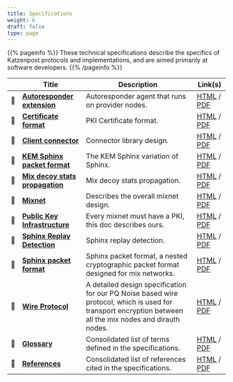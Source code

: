 ```yaml
---
title: Specifications
weight: 6
draft: false
type: page
---
```


{{% pageinfo %}}
These technical specifications describe the specifics of Katzenpost protocols and implementations, and are aimed primarily at software developers.
{{% /pageinfo %}}




|    | Title                                                                            | Description                                                                                                                          | Link(s)                                                         |
|----|----------------------------------------------------------------------------------|--------------------------------------------------------------------------------------------------------------------------------------|-----------------------------------------------------------------|
| 📖 | **[Autoresponder extension](/docs/specs/autoresponder)**                         | Autoresponder agent that runs on provider nodes.                                                                                     | [HTML](/docs/specs/autoresponder) / [PDF](/docs/specs/pdf/autoresponder.pdf)     |
| 📖 | **[Certificate format](/docs/specs/certificate)**                                | PKI Certificate format.                                                                                                              | [HTML](/docs/specs/certificate) / [PDF](/docs/specs/pdf/certificate.pdf) |
| 📖 | **[Client connector](/docs/specs/connector)**                                    | Connector library design.                                                                                                            | [HTML](/docs/specs/connector) / [PDF](/docs/specs/pdf/connector.pdf)         |
| 📖 | **[KEM Sphinx packet format](/docs/specs/kemsphinx)**                            | The KEM Sphinx variation of Sphinx.                                                                                                  | [HTML](/docs/specs/kemsphinx) / [PDF](/docs/specs/pdf/kemsphinx.pdf)     |
| 📖 | **[Mix decoy stats propagation](/docs/specs/mixdecoy)**                          | Mix decoy stats propagation.                                                                                                         | [HTML](/docs/specs/mixdecoy) / [PDF](/docs/specs/pdf/mixdecoy.pdf)             |
| 📖 | **[Mixnet](/docs/specs/mixnet)**                                                 | Describes the overall mixnet design.                                                                                                 | [HTML](/docs/specs/mixnet) / [PDF](/docs/specs/pdf/mixnet.pdf)           |
| 📖 | **[Public Key Infrastructure](/docs/specs/pki)**                                 | Every mixnet must have a PKI, this doc describes ours.                                                                               | [HTML](/docs/specs/pki) / [PDF](/docs/specs/pdf/pki.pdf)                 |
| 📖 | **[Sphinx Replay Detection](/docs/specs/sphinx_replay_detection)**               | Sphinx replay detection.                                                                                                             | [HTML](/docs/specs/reply) / [PDF](/docs/specs/pdf/replay.pdf)            |
| 📖 | **[Sphinx packet format](/docs/specs/sphinx)**                                   | Sphinx packet format, a nested cryptographic packet format designed for mix networks.                                                | [HTML](/docs/specs/sphinx) / [PDF](/docs/specs/pdf/sphinx.pdf)           |
| 📖 | **[Wire Protocol](/docs/specs/wire)**                                            | A detailed design specification for our PQ Noise based wire protocol, which is used for transport encryption between all the mix nodes and dirauth nodes. | [HTML](/docs/specs/wire) / [PDF](/docs/specs/pdf/wire.pdf) |
| 📖 | **[Glossary](/docs/specs/glossary)**                                             | Consolidated list of terms defined in the specifications.                                                                            | [HTML](/docs/specs/glossary) / [PDF](/docs/specs/pdf/glossary.pdf)       |
| 📖 | **[References](/docs/specs/references)**                                         | Consolidated list of references cited in the specifications.                                                                         | [HTML](/docs/specs/references) / [PDF](/docs/specs/pdf/references.pdf)   |





